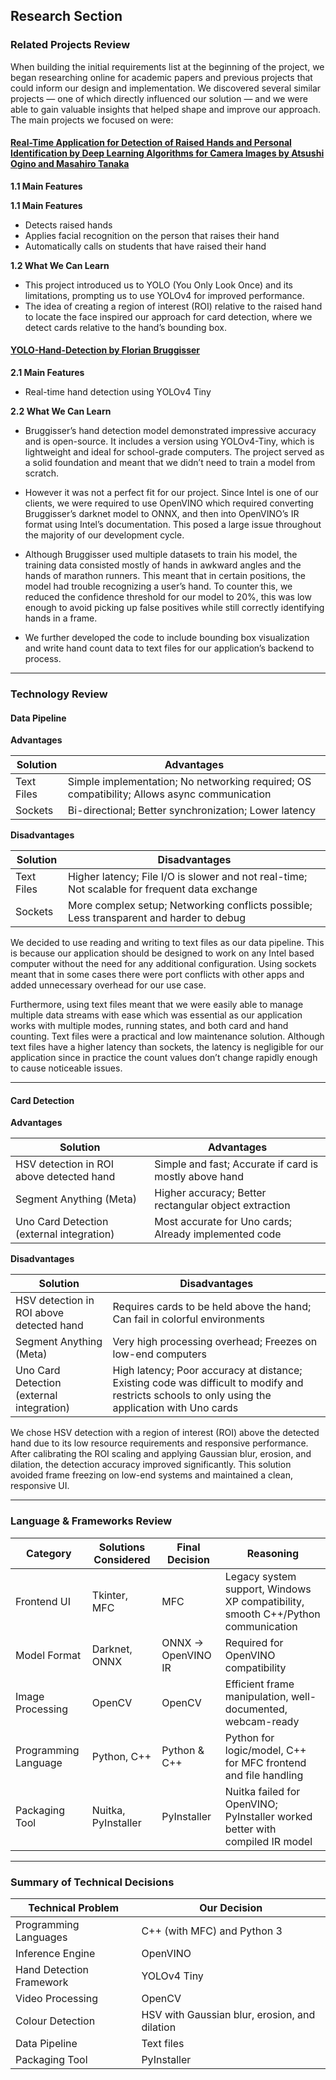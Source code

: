 ## Research Section

### Related Projects Review

When building the initial requirements list at the beginning of the project, we began researching online for academic papers and previous projects that could inform our design and implementation. We discovered several similar projects — one of which directly influenced our solution — and we were able to gain valuable insights that helped shape and improve our approach. The main projects we focused on were:

#### [Real-Time Application for Detection of Raised Hands and Personal Identification by Deep Learning Algorithms for Camera Images by Atsushi Ogino and Masahiro Tanaka](https://www.jstage.jst.go.jp/article/sss/2022/0/2022_106/_pdf)

**1.1 Main Features**

**1.1 Main Features**
- Detects raised hands  
- Applies facial recognition on the person that raises their hand  
- Automatically calls on students that have raised their hand  

**1.2 What We Can Learn**
- This project introduced us to YOLO (You Only Look Once) and its limitations, prompting us to use YOLOv4 for improved performance.
- The idea of creating a region of interest (ROI) relative to the raised hand to locate the face inspired our approach for card detection, where we detect cards relative to the hand’s bounding box.  

#### [YOLO-Hand-Detection by Florian Bruggisser](https://github.com/cansik/yolo-hand-detection)


**2.1 Main Features**
- Real-time hand detection using YOLOv4 Tiny

**2.2 What We Can Learn**
- Bruggisser’s hand detection model demonstrated impressive accuracy and is open-source. It includes a version using YOLOv4-Tiny, which is lightweight and ideal for school-grade computers. The project served as a solid foundation and meant that we didn’t need to train a model from scratch. 

- However it was not a perfect fit for our project. Since Intel is one of our clients, we were required to use OpenVINO which required converting Bruggisser’s darknet model to ONNX, and then into OpenVINO’s IR format using Intel’s documentation. This posed a large issue throughout the majority of our development cycle.  

- Although Bruggisser used multiple datasets to train his model, the training data consisted mostly of hands in awkward angles and the hands of marathon runners. This meant that in certain positions, the model had trouble recognizing a user’s hand. To counter this, we reduced the confidence threshold for our model to 20%, this was low enough to avoid picking up false positives while still correctly identifying hands in a frame.  

- We further developed the code to include bounding box visualization and write hand count data to text files for our application’s backend to process.  

---

### Technology Review

#### Data Pipeline

**Advantages**

| Solution     | Advantages                                                                                     |
|--------------|------------------------------------------------------------------------------------------------|
| Text Files   | Simple implementation; No networking required; OS compatibility; Allows async communication    |
| Sockets      | Bi-directional; Better synchronization; Lower latency                                          |

**Disadvantages**

| Solution     | Disadvantages                                                                                     |
|--------------|---------------------------------------------------------------------------------------------------|
| Text Files   | Higher latency; File I/O is slower and not real-time; Not scalable for frequent data exchange     |
| Sockets      | More complex setup; Networking conflicts possible; Less transparent and harder to debug           |

We decided to use reading and writing to text files as our data pipeline. This is because our application should be designed to work on any Intel based computer without the need for any additional configuration. Using sockets meant that in some cases there were port conflicts with other apps and added unnecessary overhead for our use case. 

 

Furthermore, using text files meant that we were easily able to manage multiple data streams with ease which was essential as our application works with multiple modes, running states, and both card and hand counting. Text files were a practical and low maintenance solution. Although text files have a higher latency than sockets, the latency is negligible for our application since in practice the count values don’t change rapidly enough to cause noticeable issues.  

---

#### Card Detection

**Advantages**

| Solution                                       | Advantages                                                                 |
|-----------------------------------------------|----------------------------------------------------------------------------|
| HSV detection in ROI above detected hand      | Simple and fast; Accurate if card is mostly above hand                     |
| Segment Anything (Meta)                       | Higher accuracy; Better rectangular object extraction                      |
| Uno Card Detection (external integration)     | Most accurate for Uno cards; Already implemented code                      |

**Disadvantages**

| Solution                                       | Disadvantages                                                                 |
|-----------------------------------------------|------------------------------------------------------------------------------|
| HSV detection in ROI above detected hand      | Requires cards to be held above the hand; Can fail in colorful environments |
| Segment Anything (Meta)                       | Very high processing overhead; Freezes on low-end computers                 |
| Uno Card Detection (external integration)     | High latency; Poor accuracy at distance; Existing code was difficult to modify and restricts schools to only using the application with Uno cards               |

We chose HSV detection with a region of interest (ROI) above the detected hand due to its low resource requirements and responsive performance. After calibrating the ROI scaling and applying Gaussian blur, erosion, and dilation, the detection accuracy improved significantly. This solution avoided frame freezing on low-end systems and maintained a clean, responsive UI. 

---

### Language & Frameworks Review

| Category             | Solutions Considered | Final Decision       | Reasoning                                                                      |
|----------------------|----------------------|----------------------|---------------------------------------------------------------------------------|
| Frontend UI          | Tkinter, MFC         | MFC                  | Legacy system support, Windows XP compatibility, smooth C++/Python communication |
| Model Format         | Darknet, ONNX        | ONNX → OpenVINO IR   | Required for OpenVINO compatibility                                             |
| Image Processing     | OpenCV               | OpenCV               | Efficient frame manipulation, well-documented, webcam-ready                                        |
| Programming Language | Python, C++          | Python & C++         | Python for logic/model, C++ for MFC frontend and file handling                 |
| Packaging Tool       | Nuitka, PyInstaller  | PyInstaller          | Nuitka failed for OpenVINO; PyInstaller worked better with compiled IR model   |

---

### Summary of Technical Decisions

| Technical Problem        | Our Decision                                                 |
|--------------------------|--------------------------------------------------------------|
| Programming Languages    | C++ (with MFC) and Python 3                                  |
| Inference Engine         | OpenVINO                                                     |
| Hand Detection Framework | YOLOv4 Tiny                                                  |
| Video Processing         | OpenCV                                                       |
| Colour Detection         | HSV with Gaussian blur, erosion, and dilation                |
| Data Pipeline            | Text files                                                   |
| Packaging Tool           | PyInstaller                                                  |
